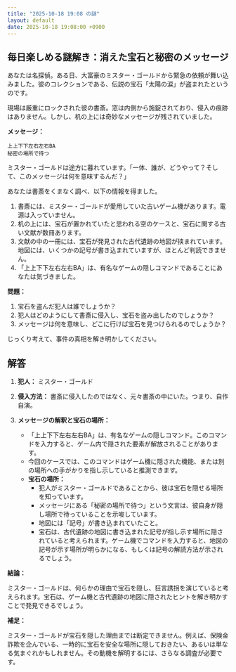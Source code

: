 ```yaml
---
title: "2025-10-18 19:08 の謎"
layout: default
date: 2025-10-18 19:08:00 +0900
---
```

## 毎日楽しめる謎解き：消えた宝石と秘密のメッセージ

あなたは名探偵。ある日、大富豪のミスター・ゴールドから緊急の依頼が舞い込みました。彼のコレクションである、伝説の宝石「太陽の涙」が盗まれたというのです。

現場は厳重にロックされた彼の書斎。窓は内側から施錠されており、侵入の痕跡はありません。しかし、机の上には奇妙なメッセージが残されていました。

**メッセージ：**

```
上上下下左右左右BA
秘密の場所で待つ
```

ミスター・ゴールドは途方に暮れています。「一体、誰が、どうやって？そして、このメッセージは何を意味するんだ？」

あなたは書斎をくまなく調べ、以下の情報を得ました。

1.  書斎には、ミスター・ゴールドが愛用していた古いゲーム機があります。電源は入っていません。
2.  机の上には、宝石が置かれていたと思われる空のケースと、宝石に関する古い文献が数冊あります。
3.  文献の中の一冊には、宝石が発見された古代遺跡の地図が挟まれています。地図には、いくつかの記号が書き込まれていますが、ほとんど判読できません。
4.  「上上下下左右左右BA」は、有名なゲームの隠しコマンドであることにあなたは気づきました。

**問題：**

1.  宝石を盗んだ犯人は誰でしょうか？
2.  犯人はどのようにして書斎に侵入し、宝石を盗み出したのでしょうか？
3.  メッセージは何を意味し、どこに行けば宝石を見つけられるのでしょうか？

じっくり考えて、事件の真相を解き明かしてください。

## 解答

1.  **犯人：** ミスター・ゴールド
2.  **侵入方法：** 書斎に侵入したのではなく、元々書斎の中にいた。つまり、自作自演。
3.  **メッセージの解釈と宝石の場所：**

    *   「上上下下左右左右BA」は、有名なゲームの隠しコマンド。このコマンドを入力すると、ゲーム内で隠された要素が解放されることがあります。
    *   今回のケースでは、このコマンドはゲーム機に隠された機能、または別の場所への手がかりを指し示していると推測できます。
    *   **宝石の場所：**
        *   犯人がミスター・ゴールドであることから、彼は宝石を隠せる場所を知っています。
        *   メッセージにある「秘密の場所で待つ」という文言は、彼自身が隠し場所で待っていることを示唆しています。
        *   地図には「記号」が書き込まれていたこと。
        *   宝石は、古代遺跡の地図に書き込まれた記号が指し示す場所に隠されていると考えられます。ゲーム機でコマンドを入力すると、地図の記号が示す場所が明らかになる、もしくは記号の解読方法が示されるでしょう。

**結論：**

ミスター・ゴールドは、何らかの理由で宝石を隠し、狂言誘拐を演じていると考えられます。宝石は、ゲーム機と古代遺跡の地図に隠されたヒントを解き明かすことで発見できるでしょう。

**補足：**

ミスター・ゴールドが宝石を隠した理由までは断定できません。例えば、保険金詐欺を企んでいる、一時的に宝石を安全な場所に隠しておきたい、あるいは単なる気まぐれかもしれません。その動機を解明するには、さらなる調査が必要です。
